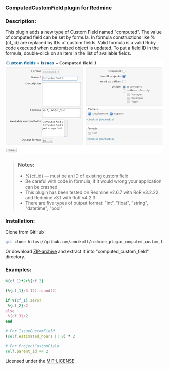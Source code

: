 ### ComputedCustomField plugin for Redmine

### Description:
This plugin adds a new type of Custom Field named "computed".
The value of computed field can be set by formula.
In formula constructions like %{cf_id} are replaced by IDs of custom fields.
Valid formula is a valid Ruby code executed when customized object is updated.
To put a field ID in the formula, double-click on an item in the list of available fields.

![ComputedCustomField plugin for Redmine](https://raw.githubusercontent.com/annikoff/images/master/redmine_plugin_computed_custom_field.png "")

> ### Notes:
> - %{cf_id} &mdash; must be an ID of existing custom field
> - Be careful with code in formula, if it would wrong your application can be crashed
> - This plugin has been tested on Redmine v2.6.7 with RoR v3.2.22 and Redmine v3.1 with RoR v4.2.3
> - There are five types of output format: "int", "float", "string", "datetime", "bool"

### Installation:

Clone from GitHub
```sh
git clone https://github.com/annikoff/redmine_plugin_computed_custom_field.git computed_custom_field
```

Or download [ZIP-archive](https://github.com/annikoff/redmine_plugin_computed_custom_field/archive/master.zip) and extract it into "computed_custom_field" directory.

### Examples:

```ruby
%{cf_1}*2+%{cf_2}
```

```ruby
(%{cf_1}/3.14).round(2)
```

```ruby
if %{cf_1}.zero?
 %{cf_2}/2
else
 %{cf_3}/2
end
```

```ruby
# For IssueCustomField 
(self.estimated_hours || 0) * 2
```

```ruby
# For ProjectCustomField 
self.parent_id == 2
```

Licensed under the [MIT-LICENSE](https://raw.githubusercontent.com/annikoff/redmine_plugin_computed_custom_field/master/MIT-LICENSE)